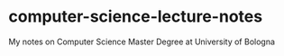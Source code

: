 # computer-science-lecture-notes
My notes on Computer Science Master Degree at University of Bologna
